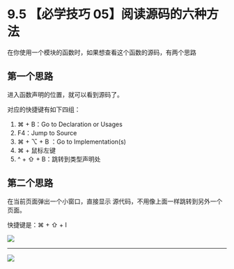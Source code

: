 # 9.5 【必学技巧 05】阅读源码的六种方法



在你使用一个模块的函数时，如果想查看这个函数的源码，有两个思路

## 第一个思路

进入函数声明的位置，就可以看到源码了。

对应的快捷键有如下四组：

1. ⌘ + B：Go to Declaration or Usages
2. F4：Jump to Source
3. ⌘ + ⌥ + B ：Go to Implementation(s)
4. ⌘ + 鼠标左键
5. ^ + ⇧ + B：跳转到类型声明处



## 第二个思路

在当前页面弹出一个小窗口，直接显示 源代码，不用像上面一样跳转到另外一个页面。

快捷键是：⌘ + ⇧ + I

![](http://image.iswbm.com/20190507153847.png)



---



![](https://open.weixin.qq.com/qr/code?username=idealyard)